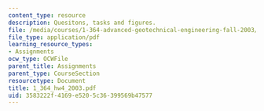 ```yaml
---
content_type: resource
description: Quesitons, tasks and figures.
file: /media/courses/1-364-advanced-geotechnical-engineering-fall-2003/3583222f4169e5205c36399569b47577_1_364_hw4_2003.pdf
file_type: application/pdf
learning_resource_types:
- Assignments
ocw_type: OCWFile
parent_title: Assignments
parent_type: CourseSection
resourcetype: Document
title: 1_364_hw4_2003.pdf
uid: 3583222f-4169-e520-5c36-399569b47577
---
```

